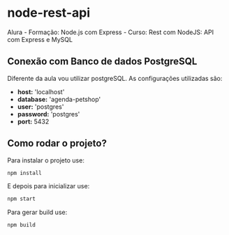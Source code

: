 # node-rest-api
Alura - Formação: Node.js com Express - Curso: Rest com NodeJS: API com Express e MySQL

## Conexão com Banco de dados PostgreSQL 
Diferente da aula vou utilizar postgreSQL. As configurações utilizadas são:

* **host:** 'localhost'
* **database:** 'agenda-petshop'
* **user:** 'postgres'
* **password:** 'postgres'
* **port:** 5432

## Como rodar o projeto?
Para instalar o projeto use:
```cmd
npm install
```
E depois para inicializar use:
```cmd
npm start
```
Para gerar build use:
```cmd
npm build
```